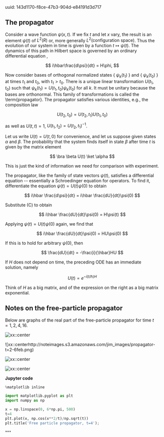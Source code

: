 uuid: 143d1170-f8ce-47b3-904d-e84191d3d717



## The propagator

Consider a wave function $\psi(x,t)$.
If we fix $t$ and let $x$ vary, the
result is an element $\psi(t)$ of
$L^2(R)$ or, more generally
$L^2(\text{configuration space})$.
Thus the evolution of our system in
time is given by a function
$t \mapsto \psi(t)$.  The dynamics
of this path in Hilbert space is
governed by an ordinary differential
equation ,

$$
i\hbar\frac{d\psi}{dt} = H\phi,
$$

Now consider bases of orthogonal
normalized states
$\{\; \psi_k(t_1)\;\}$ and
$\{\; \psi_k(t_0) \; \}$
at times $t_1$ and $t_0$,
with $t_1 > t_0$. There is a unique linear
transformation $U(t_1,t_0)$
such that
$\psi_k(t_1) = U(t_1,t_0)\psi_k(t_0)$
for all $k$.
It must be unitary because the bases
are orthonormal.
This family of transformations is
called the \term{propagator}.
The propagator satisfies various
identities, e.g., the composition law

$$
U(t_2, t_0) = U(t_2, t_1)U(t_1, t_0)
$$

as well as $U(t,t) = 1$,
$U(t_1,t_2) = U(t_2,t_1)^{-1}$.

Let us write $U(t) = U(t,0)$ for
convenience, and let us suppose given
states $\alpha$ and $\beta$.
The probability that the system finds
itself in state $\beta$ after time $t$
is given by the matrix element

$$
\bra \beta U(t)  \ket \alpha
$$

This is just the kind of information
we need for comparison with experiment.

The propagator, like the family of state
vectors $\psi(t)$, satisfies a differential
equation -- essentially a Schroedinger equation
for operators. To find it, differentiate the
equation $\psi(t) = U(t)\psi(0)$ to obtain

$$
i\hbar \frac{d\psi}{dt} = i\hbar \frac{dU}{dt}\psi(0)
$$

Substitute (C) to obtain

$$
i\hbar \frac{dU}{dt}\psi(0)  = H\psi(t)
$$

Applying $\psi(t) = U(t)\psi(0)$ again, we find that

$$
i\hbar \frac{dU}{dt}\psi(0) = HU\psi(0)
$$

If this is to hold for arbitrary $\psi(0)$, then

$$
\frac{dU}{dt} = -\frac{i}{\hbar}HU
$$

If $H$ does not depend on time, the preceding
ODE has an immediate solution, namely


$$
U(t) = e^{-i(t/\hbar) H}
$$

Think of $H$ as a big matrix, and of the expression
on the right as a big matrix exponential.


## Notes on the free-particle propagator

Below are graphs of the real part of the
free-particle propagator for time
$t = 1, 2, 4,16$.


![xx::center](http://noteimages.s3.amazonaws.com/jim_images/propagator-t=1-63c8.png)


![xx::centerhttp://noteimages.s3.amazonaws.com/jim_images/propagator-t=2-6feb.png)

![xx::center](http://noteimages.s3.amazonaws.com/jim_images/propagator-t=4-a035.png)

![xx::center](http://noteimages.s3.amazonaws.com/jim_images/propagator-t=16-e5ae.png)

**Jupyter code**

```python
%matplotlib inline

import matplotlib.pyplot as plt
import numpy as np

x = np.linspace(0, 6*np.pi, 500)
t=4
plt.plot(x, np.cos(x**2/t)/np.sqrt(t))
plt.title('Free particle propagator, t=4');
```

"""

